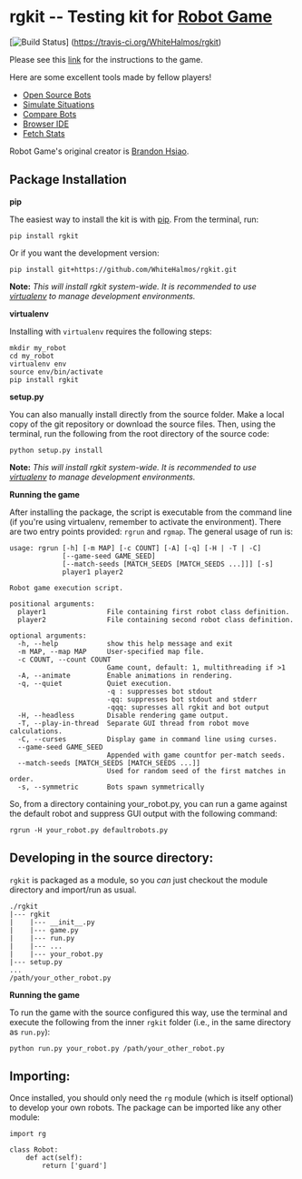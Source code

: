 rgkit -- Testing kit for [Robot Game](http://robotgame.net/)
========================

[![Build Status](https://travis-ci.org/WhiteHalmos/rgkit.png?branch=master)]
(https://travis-ci.org/WhiteHalmos/rgkit)

Please see this [link](http://robotgame.net/rules) for the
instructions to the game.

Here are some excellent tools made by fellow players!
* [Open Source Bots](https://github.com/mpeterv/robotgame-bots)
* [Simulate Situations](https://github.com/mpeterv/rgsimulator)
* [Compare Bots](https://github.com/mueslo/rgcompare)
* [Browser IDE](https://github.com/bsuh/rgfiddle)
* [Fetch Stats](https://github.com/afffsdd/Get-Robot)

Robot Game's original creator is
[Brandon Hsiao](https://github.com/brandonhsiao).

## Package Installation

__pip__

The easiest way to install the kit is with
[pip](http://www.pip-installer.org/en/latest/). From the terminal, run:

    pip install rgkit

Or if you want the development version:

    pip install git+https://github.com/WhiteHalmos/rgkit.git

__Note:__ *This will install rgkit system-wide. It is recommended to use
[virtualenv](http://www.virtualenv.org/en/latest/) to manage development
environments.*

__virtualenv__

Installing with `virtualenv` requires the following steps:

    mkdir my_robot
    cd my_robot
    virtualenv env
    source env/bin/activate
    pip install rgkit

__setup.py__

You can also manually install directly from the source folder. Make a local
copy of the git repository or download the source files. Then, using the
terminal, run the following from the root directory of the source code:

    python setup.py install

__Note:__ *This will install rgkit system-wide. It is recommended to use
[virtualenv](http://www.virtualenv.org/en/latest/) to manage development
environments.*

__Running the game__

After installing the package, the script is executable from the command line
(if you're using virtualenv, remember to activate the environment). There are
two entry points provided: `rgrun` and `rgmap`. The general usage of run is:

    usage: rgrun [-h] [-m MAP] [-c COUNT] [-A] [-q] [-H | -T | -C]
                 [--game-seed GAME_SEED]
                 [--match-seeds [MATCH_SEEDS [MATCH_SEEDS ...]]] [-s]
                 player1 player2

    Robot game execution script.
    
    positional arguments:
      player1               File containing first robot class definition.
      player2               File containing second robot class definition.
    
    optional arguments:
      -h, --help            show this help message and exit
      -m MAP, --map MAP     User-specified map file.
      -c COUNT, --count COUNT
                            Game count, default: 1, multithreading if >1
      -A, --animate         Enable animations in rendering.
      -q, --quiet           Quiet execution.
                            -q : suppresses bot stdout
                            -qq: suppresses bot stdout and stderr
                            -qqq: supresses all rgkit and bot output
      -H, --headless        Disable rendering game output.
      -T, --play-in-thread  Separate GUI thread from robot move calculations.
      -C, --curses          Display game in command line using curses.
      --game-seed GAME_SEED
                            Appended with game countfor per-match seeds.
      --match-seeds [MATCH_SEEDS [MATCH_SEEDS ...]]
                            Used for random seed of the first matches in order.
      -s, --symmetric       Bots spawn symmetrically

So, from a directory containing your_robot.py, you can run a game against the
default robot and suppress GUI output with the following command:

    rgrun -H your_robot.py defaultrobots.py

## Developing in the source directory:

`rgkit` is packaged as a module, so you *can* just checkout the module directory
and import/run as usual.

    ./rgkit
    |--- rgkit
    |    |--- __init__.py
    |    |--- game.py
    |    |--- run.py
    |    |--- ...
    |    |--- your_robot.py
    |--- setup.py
    ...
    /path/your_other_robot.py

__Running the game__

To run the game with the source configured this way, use the terminal and
execute the following from the inner `rgkit` folder (i.e., in the same
directory as `run.py`):

    python run.py your_robot.py /path/your_other_robot.py

## Importing:

Once installed, you should only need the `rg` module (which is itself optional)
to develop your own robots. The package can be imported like any other module:

    import rg

    class Robot:
        def act(self):
            return ['guard']
